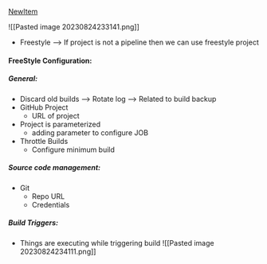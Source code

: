 
[NewItem](https://www.youtube.com/watch?v=xmY9sik1iOU&list=PL_OdF9Z6GmVYNNKhDLEZhFb6KYu1gvvqe&index=9)

![[Pasted image 20230824233141.png]]

* Freestyle --> If project is not a pipeline then we can use freestyle project

#### FreeStyle Configuration:
##### General:
* Discard old builds --> Rotate log --> Related to build backup
* GitHub Project 
	* URL of project
* Project is parameterized
	* adding parameter to configure JOB
* Throttle Builds
	* Configure minimum build

##### Source code management:
* Git
	* Repo URL
	* Credentials

##### Build Triggers:
* Things are executing while triggering build
![[Pasted image 20230824234111.png]]

